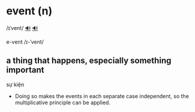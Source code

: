 # event (n)

/ɪˈvent/ [🔊](https://www.oxfordlearnersdictionaries.com/media/english/uk_pron/e/eve/event/event__gb_1.mp3) [🔊](https://www.oxfordlearnersdictionaries.com/media/english/us_pron/e/eve/event/event__us_1.mp3)

e-vent /ɪ-ˈvent/

## a thing that happens, especially something important

sự kiện

- Doing so makes the events in each separate case independent, so the multiplicative principle can be applied.